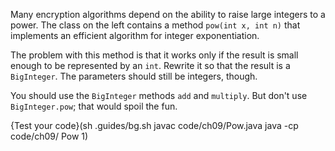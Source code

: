 Many encryption algorithms depend on the ability to raise large integers to a power. The class on the left contains a method `pow(int x, int n)` that implements an efficient algorithm for integer exponentiation.

The problem with this method is that it works only if the result is small enough to be represented by an `int`. Rewrite it so that the result is a `BigInteger`. The parameters should still be integers, though.

You should use the `BigInteger` methods `add` and `multiply`. But don't use `BigInteger.pow`; that would spoil the fun.

{Test your code}(sh .guides/bg.sh javac code/ch09/Pow.java java -cp code/ch09/ Pow 1)